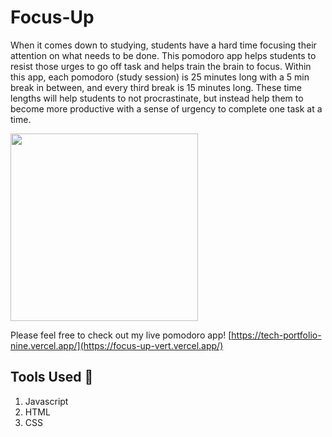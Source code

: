 # Focus-Up
When it comes down to studying, students have a hard time focusing their attention on what needs to be done. This pomodoro app helps students to resist those urges to go off task and helps train the brain to focus. Within this app, each pomodoro (study session) is 25 minutes long with a 5 min break in between, and every third break is 15 minutes long. These time lengths will help students to not procrastinate, but instead help them to become more productive with a sense of urgency to complete one task at a time.

<img width="300" src="https://cdn.pixabay.com/animation/2023/10/10/13/27/13-27-05-899_512.gif">

Please feel free to check out my live pomodoro app!
[https://tech-portfolio-nine.vercel.app/](https://focus-up-vert.vercel.app/)

## Tools Used 🔧
1. Javascript
2. HTML
3. CSS
